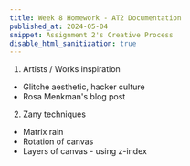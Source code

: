 ```yaml
---
title: Week 8 Homework - AT2 Documentation
published_at: 2024-05-04
snippet: Assignment 2's Creative Process
disable_html_sanitization: true
---
```


1. Artists / Works inspiration
- Glitche aesthetic, hacker culture
- Rosa Menkman's blog post

2. Zany techniques
- Matrix rain 
- Rotation of canvas
- Layers of canvas - using z-index
